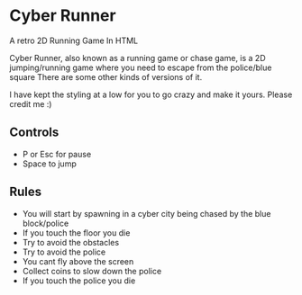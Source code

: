 # Cyber Runner
A retro 2D Running Game In HTML


Cyber Runner, also known as a running game or chase game, is a 2D jumping/running game where you need to escape from the police/blue square There are some other kinds of versions of it.

I have kept the styling at a low for you to go crazy and make it yours. Please credit me :)

## Controls
- P or Esc for pause
- Space to jump

## Rules
- You will start by spawning in a cyber city being chased by the blue block/police
- If you touch the floor you die
- Try to avoid the obstacles
- Try to avoid the police
- You cant fly above the screen
- Collect coins to slow down the police
- If you touch the police you die
